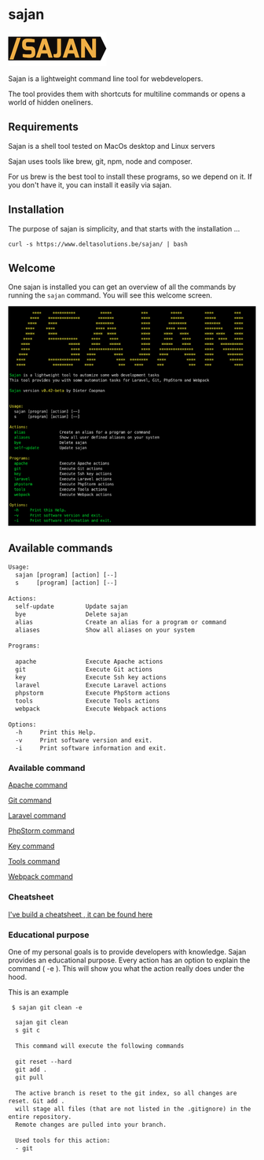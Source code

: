# sajan

![Sajan](brand/sajjan.png?raw=true "Sajan")

Sajan is a lightweight command line tool for webdevelopers.  

The tool provides them with shortcuts for multiline commands or opens a world of hidden oneliners.

## Requirements

Sajan is a shell tool tested on MacOs desktop and Linux servers

Sajan uses tools like brew, git, npm, node and composer. 

For us brew is the best tool to install these programs, so we depend on it. If you don't have it, you can install it easily via sajan.

## Installation

The purpose of sajan is simplicity, and that starts with the installation ... 

````shell
curl -s https://www.deltasolutions.be/sajan/ | bash
````

## Welcome

One sajan is installed you can get an overview of all the commands by running the `sajan` command.  You will see this 
welcome screen.

![Sajan home screen](brand/overview.png?raw=true "Sajan home screen")


## Available commands

````text
Usage:
  sajan [program] [action] [--]
  s     [program] [action] [--]

Actions:
  self-update         Update sajan
  bye                 Delete sajan
  alias               Create an alias for a program or command
  aliases             Show all aliases on your system

Programs:
 
  apache              Execute Apache actions
  git                 Execute Git actions
  key                 Execute Ssh key actions
  laravel             Execute Laravel actions
  phpstorm            Execute PhpStorm actions
  tools               Execute Tools actions
  webpack             Execute Webpack actions

Options:
  -h     Print this Help.
  -v     Print software version and exit.
  -i     Print software information and exit.

````


### Available command 

[Apache command](docs/apache.md)

[Git command](docs/git.md)

[Laravel command](docs/laravel.md)

[PhpStorm command](docs/phpstorm.md)

[Key command](docs/key.md)

[Tools command](docs/tools.md)

[Webpack command](docs/webpack.md)

### Cheatsheet

[I've build a cheatsheet , it can be found here](docs/cheatsheet.md)

### Educational purpose

One of my personal goals is to provide developers with knowledge. Sajan provides an educational purpose. Every action has an option to explain the command ( -e ).
This will show you what the action really does under the hood.

This is an example

````shell
 $ sajan git clean -e
````

````text
  sajan git clean
  s git c

  This command will execute the following commands

  git reset --hard
  git add .
  git pull

  The active branch is reset to the git index, so all changes are reset. Git add .
  will stage all files (that are not listed in the .gitignore) in the entire repository.
  Remote changes are pulled into your branch.

  Used tools for this action:
  - git
````
